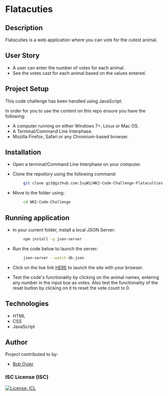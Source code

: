 # Flatacuties

## Description

Flatacuties is a web application where you can vote for the cutest animal.
​

## User Story

- A user can enter the number of votes for each animal.
- See the votes cast for each animal based on the values entered.

## Project Setup

This code challenge has been handled using JavaScript.

In order for you to use the content on this repo ensure you have the following:

- A computer running on either Windows 7+, Linux or Mac OS.
- A Terminal/Command Line Interphase.
- Mozilla Firefox, Safari or any Chromium-based browser.

## Installation

- Open a terminal/Command Line Interphase on your computer.

- Clone the repoitory using the following command:

```bash
        git clone git@github.com:IvyW2/WK2-Code-Challenge-Flataculties.git
```

- Move to the folder using:

```bash
        cd WK2-Code-Challenge
```

## Running application

- In your current folder, install a local JSON Server:

```bash
        npm install -g json-server
```

- Run the code below to launch the server:

```bash
        json-server --watch db.json
```

- Click on the live link [HERE](https://bob-oyier-week-2-challenge.netlify.app/) to launch the site with your browser.

- Test the code's functionality by clicking on the animal names, entering any number in the input box
  as votes. Also test the functionality of the reset button by clicking on it to reset the vote count to 0.

## Technologies

- HTML
- CSS
- JavaScript
  ​

## Author

Project contributed to by:

- [Bob Oyier](https://github.com/oyieroyier)

### ISC License (ISC)

[![License: ICL](https://img.shields.io/badge/License-ISC-blue.svg)](https://opensource.org/licenses/ISC)
